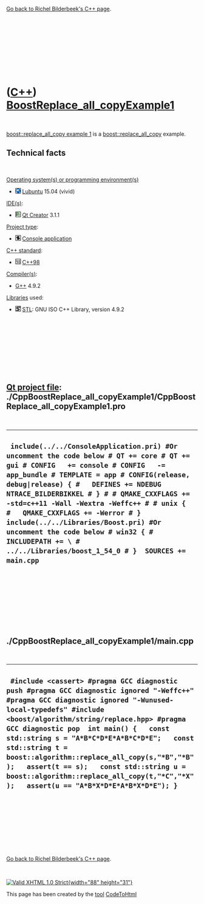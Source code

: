 

[Go back to Richel Bilderbeek's C++ page](Cpp.htm).

 

 

 

 

 

([C++](Cpp.htm)) [BoostReplace\_all\_copyExample1](CppBoostReplace_all_copyExample1.htm)
========================================================================================

 

[boost::replace\_all\_copy example
1](CppBoostReplace_all_copyExample1.htm) is a
[boost::replace\_all\_copy](CppBoostReplace_all_copy.htm) example.

Technical facts
---------------

 

[Operating system(s) or programming environment(s)](CppOs.htm)

-   ![Lubuntu](PicLubuntu.png) [Lubuntu](CppLubuntu.htm) 15.04 (vivid)

[IDE(s)](CppIde.htm):

-   ![Qt Creator](PicQtCreator.png) [Qt Creator](CppQtCreator.htm) 3.1.1

[Project type](CppQtProjectType.htm):

-   ![console](PicConsole.png) [Console
    application](CppConsoleApplication.htm)

[C++ standard](CppStandard.htm):

-   ![C++98](PicCpp98.png) [C++98](Cpp98.htm)

[Compiler(s)](CppCompiler.htm):

-   [G++](CppGpp.htm) 4.9.2

[Libraries](CppLibrary.htm) used:

-   ![STL](PicStl.png) [STL](CppStl.htm): GNU ISO C++ Library, version
    4.9.2

 

 

 

 

 

[Qt project file](CppQtProjectFile.htm): ./CppBoostReplace\_all\_copyExample1/CppBoostReplace\_all\_copyExample1.pro
--------------------------------------------------------------------------------------------------------------------

 

  ------------------------------------------------------------------------------------------------------------------------------------------------------------------------------------------------------------------------------------------------------------------------------------------------------------------------------------------------------------------------------------------------------------------------------------------------------------------------------------------------------------------
  ` include(../../ConsoleApplication.pri) #Or uncomment the code below # QT += core # QT += gui # CONFIG   += console # CONFIG   -= app_bundle # TEMPLATE = app # CONFIG(release, debug|release) { #   DEFINES += NDEBUG NTRACE_BILDERBIKKEL # } # # QMAKE_CXXFLAGS += -std=c++11 -Wall -Wextra -Weffc++ # # unix { #   QMAKE_CXXFLAGS += -Werror # }  include(../../Libraries/Boost.pri) #Or uncomment the code below # win32 { #   INCLUDEPATH += \ #     ../../Libraries/boost_1_54_0 # }  SOURCES += main.cpp`
  ------------------------------------------------------------------------------------------------------------------------------------------------------------------------------------------------------------------------------------------------------------------------------------------------------------------------------------------------------------------------------------------------------------------------------------------------------------------------------------------------------------------

 

 

 

 

 

./CppBoostReplace\_all\_copyExample1/main.cpp
---------------------------------------------

 

  --------------------------------------------------------------------------------------------------------------------------------------------------------------------------------------------------------------------------------------------------------------------------------------------------------------------------------------------------------------------------------------------------------------------------------------------------------------------------------------------------------
  ` #include <cassert> #pragma GCC diagnostic push #pragma GCC diagnostic ignored "-Weffc++" #pragma GCC diagnostic ignored "-Wunused-local-typedefs" #include <boost/algorithm/string/replace.hpp> #pragma GCC diagnostic pop  int main() {   const std::string s = "A*B*C*D*E*A*B*C*D*E";   const std::string t = boost::algorithm::replace_all_copy(s,"*B","*B");   assert(t == s);   const std::string u = boost::algorithm::replace_all_copy(t,"*C","*X");   assert(u == "A*B*X*D*E*A*B*X*D*E"); }`
  --------------------------------------------------------------------------------------------------------------------------------------------------------------------------------------------------------------------------------------------------------------------------------------------------------------------------------------------------------------------------------------------------------------------------------------------------------------------------------------------------------

 

 

 

 

 

[Go back to Richel Bilderbeek's C++ page](Cpp.htm).



 

[![Valid XHTML 1.0 Strict](valid-xhtml10.png){width="88"
height="31"}](http://validator.w3.org/check?uri=referer)

This page has been created by the [tool](Tools.htm)
[CodeToHtml](ToolCodeToHtml.htm)
